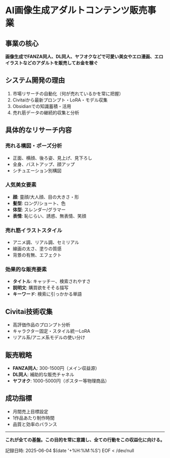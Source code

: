 # AI画像生成アダルトコンテンツ販売事業

## 事業の核心
**画像生成でFANZA同人、DL同人、ヤフオクなどで可愛い美女やエロ漫画、エロイラストなどのアダルトを販売してお金を稼ぐ**

## システム開発の理由
1. 市場リサーチの自動化（何が売れているかを常に把握）
2. Civitaiから最新プロンプト・LoRA・モデル収集
3. Obsidianでの知識蓄積・活用
4. 売れ筋データの継続的収集と分析

## 具体的なリサーチ内容

### 売れる構図・ポーズ分析
- 正面、横顔、後ろ姿、見上げ、見下ろし
- 全身、バストアップ、顔アップ
- シチュエーション別構図

### 人気美女要素
- **顔**: 童顔/大人顔、目の大きさ・形
- **髪型**: ロング/ショート、色
- **体型**: スレンダー/グラマー
- **表情**: 恥じらい、誘惑、無表情、笑顔

### 売れ筋イラストスタイル
- アニメ調、リアル調、セミリアル
- 線画の太さ、塗りの質感
- 背景の有無、エフェクト

### 効果的な販売要素
- **タイトル**: キャッチー、検索されやすさ
- **説明文**: 購買欲をそそる描写
- **キーワード**: 検索に引っかかる単語

## Civitai技術収集
- 高評価作品のプロンプト分析
- キャラクター固定・スタイル統一LoRA
- リアル系/アニメ系モデルの使い分け

## 販売戦略
- **FANZA同人**: 300-1500円（メイン収益源）
- **DL同人**: 補助的な販売チャネル
- **ヤフオク**: 1000-5000円（ポスター等物理商品）

## 成功指標
- 月間売上目標設定
- 1作品あたり制作時間
- 品質と効率のバランス

---
**これが全ての基盤。この目的を常に意識し、全ての行動をこの収益化に向ける。**

記録日時: 2025-06-04 $(date '+%H:%M:%S')
EOF < /dev/null

